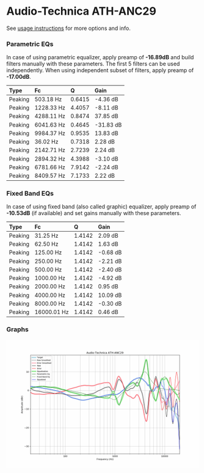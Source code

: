 # Audio-Technica ATH-ANC29
See [usage instructions](https://github.com/jaakkopasanen/AutoEq#usage) for more options and info.

### Parametric EQs
In case of using parametric equalizer, apply preamp of **-16.89dB** and build filters manually
with these parameters. The first 5 filters can be used independently.
When using independent subset of filters, apply preamp of **-17.00dB**.

| Type    | Fc         |      Q | Gain      |
|:--------|:-----------|:-------|:----------|
| Peaking | 503.18 Hz  | 0.6415 | -4.36 dB  |
| Peaking | 1228.33 Hz | 4.4057 | -8.11 dB  |
| Peaking | 4288.11 Hz | 0.8474 | 37.85 dB  |
| Peaking | 6041.63 Hz | 0.4645 | -31.83 dB |
| Peaking | 9984.37 Hz | 0.9535 | 13.83 dB  |
| Peaking | 36.02 Hz   | 0.7318 | 2.28 dB   |
| Peaking | 2142.71 Hz | 2.7239 | 2.24 dB   |
| Peaking | 2894.32 Hz | 4.3988 | -3.10 dB  |
| Peaking | 6781.66 Hz | 7.9142 | -2.24 dB  |
| Peaking | 8409.57 Hz | 7.1733 | 2.22 dB   |

### Fixed Band EQs
In case of using fixed band (also called graphic) equalizer, apply preamp of **-10.53dB**
(if available) and set gains manually with these parameters.

| Type    | Fc          |      Q | Gain     |
|:--------|:------------|:-------|:---------|
| Peaking | 31.25 Hz    | 1.4142 | 2.09 dB  |
| Peaking | 62.50 Hz    | 1.4142 | 1.63 dB  |
| Peaking | 125.00 Hz   | 1.4142 | -0.68 dB |
| Peaking | 250.00 Hz   | 1.4142 | -2.21 dB |
| Peaking | 500.00 Hz   | 1.4142 | -2.40 dB |
| Peaking | 1000.00 Hz  | 1.4142 | -4.92 dB |
| Peaking | 2000.00 Hz  | 1.4142 | 0.95 dB  |
| Peaking | 4000.00 Hz  | 1.4142 | 10.09 dB |
| Peaking | 8000.00 Hz  | 1.4142 | -0.30 dB |
| Peaking | 16000.01 Hz | 1.4142 | 0.46 dB  |

### Graphs
![](./Audio-Technica%20ATH-ANC29.png)